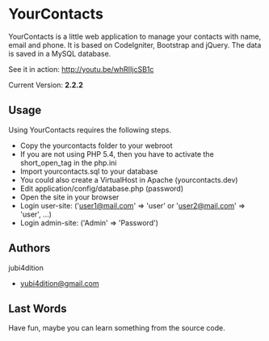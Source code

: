 YourContacts
============

YourContacts is a little web application to manage your contacts with name, email and phone. 
It is based on CodeIgniter, Bootstrap and jQuery. The data is saved in a MySQL database.

See it in action: http://youtu.be/whRIIjcSB1c

Current Version: **2.2.2**

Usage
-----

Using YourContacts requires the following steps.

* Copy the yourcontacts folder to your webroot
* If you are not using PHP 5.4, then you have to activate the short_open_tag in the php.ini
* Import yourcontacts.sql to your database
* You could also create a VirtualHost in Apache (yourcontacts.dev)
* Edit application/config/database.php (password)
* Open the site in your browser
* Login user-site: ('user1@mail.com' => 'user' or 'user2@mail.com' => 'user', ...)
* Login admin-site: ('Admin' => 'Password')

Authors
-------

jubi4dition

* yubi4dition@gmail.com

Last Words
----------

Have fun, maybe you can learn something from the source code.
